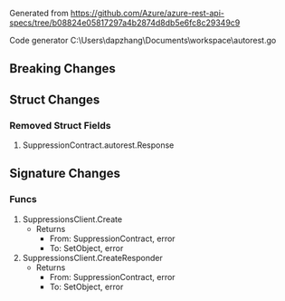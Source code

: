 Generated from https://github.com/Azure/azure-rest-api-specs/tree/b08824e05817297a4b2874d8db5e6fc8c29349c9

Code generator C:\Users\dapzhang\Documents\workspace\autorest.go

## Breaking Changes

## Struct Changes

### Removed Struct Fields

1. SuppressionContract.autorest.Response

## Signature Changes

### Funcs

1. SuppressionsClient.Create
	- Returns
		- From: SuppressionContract, error
		- To: SetObject, error
1. SuppressionsClient.CreateResponder
	- Returns
		- From: SuppressionContract, error
		- To: SetObject, error
